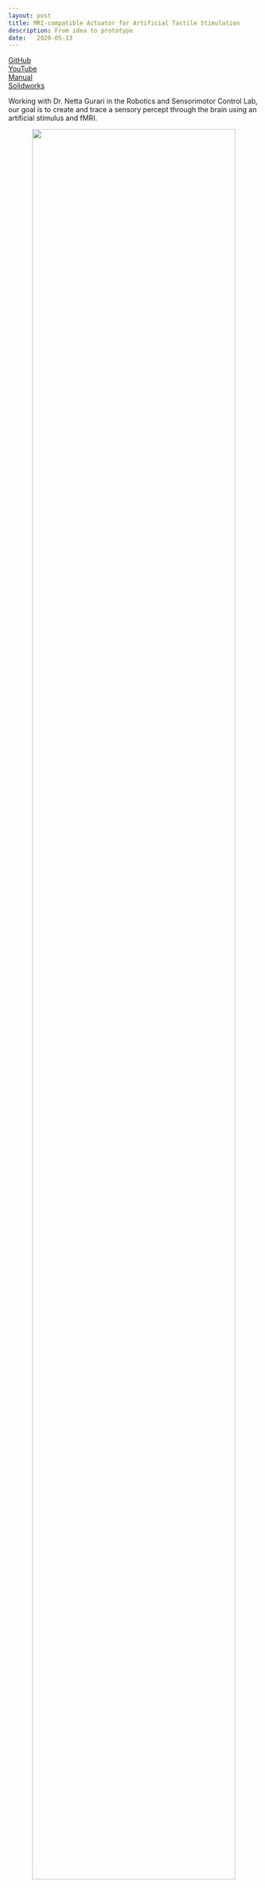 ```yaml
---
layout: post
title: MRI-compatible Actuator for Artificial Tactile Stimulation
description: From idea to prototype
date:   2020-05-13
---
```


<p>
  <a href=""></a><div class=""></div>
  <a href="https://github.com/alexanderhay2020/499_pneumatic"><div class="color-button">GitHub</div></a>
  <a href="https://youtu.be/s4PYeK4FzfA"><div class="color-button">YouTube</div></a>
  <a href="/assets/pdf/manual.pdf"><div class="color-button">Manual</div></a>
  <a href="https://drive.google.com/drive/folders/13laoiJDyfBOlWCCcYVfk1w05I2iibtdy?usp=sharing"><div class="color-button">Solidworks</div></a>
</p>

Working with Dr. Netta Gurari in the Robotics and Sensorimotor Control Lab, our goal is to create and trace a sensory percept through the brain using an artificial stimulus and fMRI.

<p>
  <center>
    <a href="https://youtu.be/s4PYeK4FzfA"><img src="/assets/img/pneumatic_actuator/thumb_yt.png" width="90%;" height="95%;"></a>
    <em> Demonstration video</em>
  </center>
</p>

------
## Abstract

The purpose of this device is to deliver a tactile stimulus at an individual’s fingertip in a controlled manner in an MRI environment. The greater aim of this work is to use the apparatus to assess deficits in tactile perception, and where those deficits present themselves along the DCML pathway, up to and through the brain.

### Somatosensory Overview
Once a sensation is perceived, sensory information travels via Dorsal Column-Medial Lemniscal pathway, or via the anterolateral column (noxious/thermal)<sup>[2]</sup>. After traveling up the spinal column and reaching the medulla, the sensory information decussates, continuing up through the thalamus, and terminating at the somatosensory cortex.

<p>
    <center><img src="/assets/img/pneumatic_actuator/dcml.png" width="80%;" height="100%;" alt/>
    <br>
    <em>Figure 1: The dorsal column-medial lemniscus (DCML) pathway sends sensory and proprioceptive information. Above, lines indicate position of slices presented. Source: Kandel, Neural Science, 5th ed.</em></center>
</p>

### Touch Sensory Perception

The dermis contains four mechanoreceptors, each with their own specialization<sup>[1]</sup>: Meissner Corpuscles for surface textures, Ruffini Corpuscles that react to skin stretch, and Pacinian Corpuscles are sensitive to vibrations and tool use.

Merkel cells are sensitive to deep, static touches, and low vibrations (0-100Hz). They have a small receptive field and transduce detailed information about the surface they’re interacting with. Merkel cells signal the static aspect of a touch stimulus, such as pressure, whereas the terminal portions of the Merkel afferents in these complexes transduce the dynamic aspects of stimuli.[1]

<p>
    <center><img src="/assets/img/pneumatic_actuator/receptors.png" width="100%;" height="100%;" alt/>
    <br>
    <em>Figure 2: Receptors in the fingertip and the information they transduce Source: Purves, Neuroscience, 6th ed.</em></center>
</p>

### Stroke Overview
Strokes are caused by a disruption of blood flow to the brain, either by a clot in the blood vessel (ischemic stroke) or by a rupture (hemorrhagic stroke). Without oxygen or nutrients supplied by the blood stream cells begin to die. The scope of the damage is in part determined by the arterial network; neighboring branches of blood vessels may still be able to serve the affected area, limiting the potential damage. The same sort of stroke event can produce different effects between individuals.

<p>
    <center><img src="/assets/img/pneumatic_actuator/ct.png" alt/>
    <br>
    <em>Figure 3: CT scan of individual who expereinced stuttering as the result of a stroke in the left parietal lobe. Source: <a href="https://www.researchgate.net/figure/CT-scan-of-brain-showed-a-cortical-infarct-on-left-parietal-lobe-involving-Brodmann-area_fig1_7678181">Sahin et al. 2005</a></em></center>
</p>

------
## Apparatus

### Pneumatic Actuator
To create the sensory signal I developed a small pneumatic piston that presses on the finger. Pneumatic systems use air as a working fluid. The piston is 3D printed using PLA polymer and is attached to an air compressor for pneumatic action. System is controlled using a PIC32 microcontroller and communicates serially with a computer. Two varaints of the piston were developed: a pneumatic return and a spring return. More information about the design can be found [here](https://github.com/alexanderhay2020/499_pneumatic).

<p>
    <center><img src="/assets/img/pneumatic_actuator/gif/demo_test.gif" width="80%;" height="50%;" alt/>
    <br>
    <em>Figure 4: User demo of the pneumatic actuator</em></center>
</p>

### Control

Air is directed in and out of the piston using a solenoid controlled by the PIC. The solenoid has three (3) positions; allowing airflow to the cylinder, allowing airflow from the cylinder, and a neutral position that restricts all airflow.

<p>
  <center>
    <a href="https://www.lunchboxsessions.com/materials/flow-directional-control-valves/directional-control-valve-simulation"><img src="/assets/img/pneumatic_actuator/gif/left-open.gif" width="40%;" height="100%;" style="margin-right:50px;"></a>
    <a href="https://www.lunchboxsessions.com/materials/flow-directional-control-valves/directional-control-valve-simulation"><img src="/assets/img/pneumatic_actuator/gif/right-open.gif" width="40%;" height="100%;"></a>
    <br>
    <em>Figure 5: Solenoid directing airflow. Graphic source: lunchboxsessions.com</em>
  </center>
</p>

From there air is passed to a pressure regulator controlled by the PIC. Adjusting the pressure changes the speed and force in which the piston actuates.

The PIC32 is a 32 bit, general purpose, microcontroller. It acts as the brains of the system, listening to the pressure sensors and directing the pressure regulator. It can also recognize when the probe has touched the fingertip. Real time system information is displayed on the screen and transmitted serially to a listening computer.

<p>
  <center>
    <img src="/assets/img/pneumatic_actuator/gif/mri_sideXside_left.gif" width="40%;" height="100%;"  style="margin-right:50px;">
    <img src="/assets/img/pneumatic_actuator/gif/mri_sideXside_right.gif" width="40%;" height="100%;">
    <br>
    <em>Figure 6: Actuating piston</em>
  </center>
</p>

<!-- More information can be found on my [Github](https://github.com/alexanderhay2020/499_pneumatic) page -->

------
## Discussion & Future Work

During development I made it a priority that the device was MRI-compatible, which influenced many of the design considerations and challenges. The decision to use a pneumatic system made it so there is no interference from the apparatus during the MR imaging process. However, air is a compressible fluid which makes it difficult to control. A hydraulic system was considered to address that but was never implemented due to concerns about leakage.

That said, leakage still proved to be a nuisance throughout the project. Pistons of various sizes were printed in an effort to dial in the tolerances, but ultimately will require better surface finishing. In addition to O-Rings, piston rod rings were incorporated into the design to alleviate the issue. Though not unsuccessful, it was not utilized in the final design.

The control loop has two pressure sensors and one touch sensor. An optical linear encoder using fiber optic cables was considered, which would've provided more certain feedback of the piston, but ultimately was shelved due to time constraints.

Future work with this project will primarily focus on characterization of the actuator, as well as making each element more robust and providing the framework for which development can continue. The two largest lessons were in time management, setting realistic expectations and goals, and project management, learning how to juggle multiple facets of a project and navigating the way forward.

Knowing if/when the piston engages with the finger is also important. The controller currently takes advantage of the CTMU module on the PIC32. For it to work, the surface that the fingertip engages with must be conductive (and MRI-compatible, ie. aluminum foil) for it to work. Studies examining the heating effects of MRI scanning have shown that no significant heating occurs with nonferromagnetic materials.<sup>[[2]](https://onlinelibrary.wiley.com/doi/abs/10.1002/mrm.1910070302?sid=nlm%3Apubmed)</sup> This means the individual won't risk burning their finger. And because the peripheral is non-moving, there's no risk of interference during imaging<sup>[[3]](https://pubmed.ncbi.nlm.nih.gov/18982643/)</sup>.

## More Information

More information and details specific to the project, please see my Github link [here](https://github.com/alexanderhay2020/499_pneumatic).

## References

[1] Purves, D., Augustine, G., Fitzpatrick, D., Hall, W., LaMantia, A., Mooney, R., Platt, M. and White, L., 2018. Neuroscience. 6th ed.

[2] Kandel, E. R., 2013. Principles of Neural Science. 5th ed.

[3] Buchli R, Boesiger P, Meier D. Heating effects of metallic implants by MRI examinations. Magn Reson Med. 1988;7(3):255-261. doi:10.1002/mrm.1910070302

[4] Fischer GS, Krieger A, Iordachita I, Csoma C, Whitcomb LL, Gabor F. MRI compatibility of robot actuation techniques--a comparative study. Med Image Comput Comput Assist Interv. 2008;11(Pt 2):509-517. doi:10.1007/978-3-540-85990-1_61
